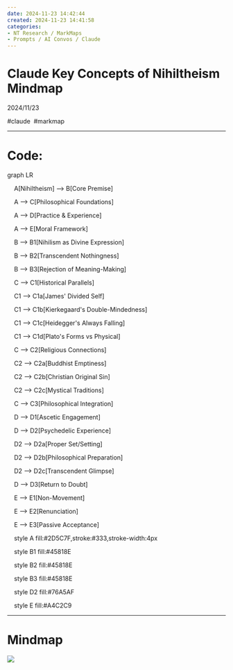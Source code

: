 ```yaml
---
date: 2024-11-23 14:42:44
created: 2024-11-23 14:41:58
categories:
- NT Research / MarkMaps
- Prompts / AI Convos / Claude
---
```


# Claude Key Concepts of Nihiltheism Mindmap

2024/11/23

#claude  #markmap

* * *

# Code:

graph LR

    A\[Nihiltheism\] --> B\[Core Premise\]

    A --> C\[Philosophical Foundations\]

    A --> D\[Practice & Experience\]

    A --> E\[Moral Framework\]

  

    B --> B1\[Nihilism as Divine Expression\]

    B --> B2\[Transcendent Nothingness\]

    B --> B3\[Rejection of Meaning-Making\]

  

    C --> C1\[Historical Parallels\]

    C1 --> C1a\[James' Divided Self\]

    C1 --> C1b\[Kierkegaard's Double-Mindedness\]

    C1 --> C1c\[Heidegger's Always Falling\]

    C1 --> C1d\[Plato's Forms vs Physical\]

  

    C --> C2\[Religious Connections\]

    C2 --> C2a\[Buddhist Emptiness\]

    C2 --> C2b\[Christian Original Sin\]

    C2 --> C2c\[Mystical Traditions\]

  

    C --> C3\[Philosophical Integration\]

  

    D --> D1\[Ascetic Engagement\]

    D --> D2\[Psychedelic Experience\]

    D2 --> D2a\[Proper Set/Setting\]

    D2 --> D2b\[Philosophical Preparation\]

    D2 --> D2c\[Transcendent Glimpse\]

    D --> D3\[Return to Doubt\]

  

    E --> E1\[Non-Movement\]

    E --> E2\[Renunciation\]

    E --> E3\[Passive Acceptance\]

  

    style A fill:#2D5C7F,stroke:#333,stroke-width:4px

    style B1 fill:#45818E

    style B2 fill:#45818E

    style B3 fill:#45818E

    style D2 fill:#76A5AF

    style E fill:#A4C2C9

  

* * *

  

# Mindmap

  

![](Files/Screenshot_20241123_144124_Claude.jpg)